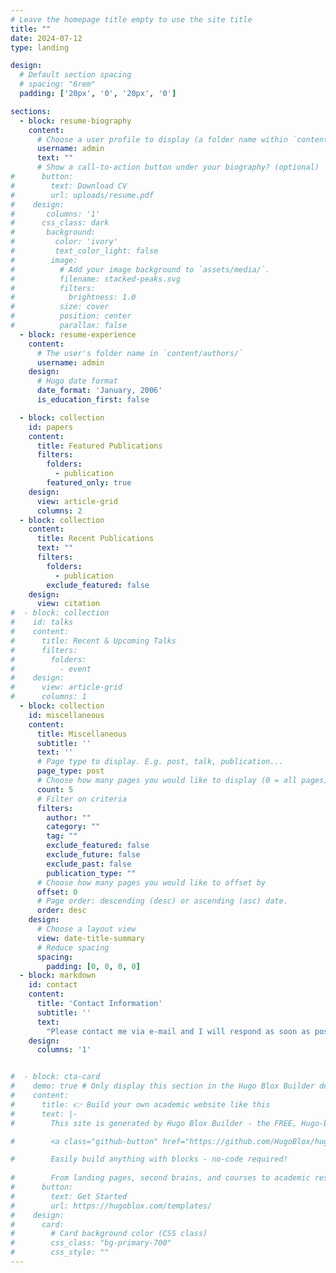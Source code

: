 ```yaml
---
# Leave the homepage title empty to use the site title
title: ""
date: 2024-07-12
type: landing

design:
  # Default section spacing
  # spacing: "6rem"
  padding: ['20px', '0', '20px', '0']

sections:
  - block: resume-biography
    content:
      # Choose a user profile to display (a folder name within `content/authors/`)
      username: admin
      text: ""
      # Show a call-to-action button under your biography? (optional)
#      button:
#        text: Download CV
#        url: uploads/resume.pdf
#    design:
#       columns: '1'
#      css_class: dark
#       background:
#         color: 'ivory'
#         text_color_light: false
#        image:
#          # Add your image background to `assets/media/`.
#          filename: stacked-peaks.svg
#          filters:
#            brightness: 1.0
#          size: cover
#          position: center
#          parallax: false
  - block: resume-experience
    content:
      # The user's folder name in `content/authors/`
      username: admin
    design:
      # Hugo date format
      date_format: 'January, 2006'
      is_education_first: false

  - block: collection
    id: papers
    content:
      title: Featured Publications
      filters:
        folders:
          - publication
        featured_only: true
    design:
      view: article-grid
      columns: 2
  - block: collection
    content:
      title: Recent Publications
      text: ""
      filters:
        folders:
          - publication
        exclude_featured: false
    design:
      view: citation
#  - block: collection
#    id: talks
#    content:
#      title: Recent & Upcoming Talks
#      filters:
#        folders:
#          - event
#    design:
#      view: article-grid
#      columns: 1
  - block: collection
    id: miscellaneous
    content:
      title: Miscellaneous
      subtitle: ''
      text: ''
      # Page type to display. E.g. post, talk, publication...
      page_type: post
      # Choose how many pages you would like to display (0 = all pages)
      count: 5
      # Filter on criteria
      filters:
        author: ""
        category: ""
        tag: ""
        exclude_featured: false
        exclude_future: false
        exclude_past: false
        publication_type: ""
      # Choose how many pages you would like to offset by
      offset: 0
      # Page order: descending (desc) or ascending (asc) date.
      order: desc
    design:
      # Choose a layout view
      view: date-title-summary
      # Reduce spacing
      spacing:
        padding: [0, 0, 0, 0]
  - block: markdown
    id: contact
    content:
      title: 'Contact Information'
      subtitle: ''
      text: 
        "Please contact me via e-mail and I will respond as soon as possible.<br> <center>E-mail: [qyyao&commat;mail.ustc.edu.cn](qyyao&commat;mail.ustc.edu.cn)</center>"
    design:
      columns: '1'


#  - block: cta-card
#    demo: true # Only display this section in the Hugo Blox Builder demo site
#    content:
#      title: 👉 Build your own academic website like this
#      text: |-
#        This site is generated by Hugo Blox Builder - the FREE, Hugo-based open source website builder trusted by 250,000+ academics like you.

#        <a class="github-button" href="https://github.com/HugoBlox/hugo-blox-builder" data-color-scheme="no-preference: light; light: light; dark: dark;" data-icon="octicon-star" data-size="large" data-show-count="true" aria-label="Star HugoBlox/hugo-blox-builder on GitHub">Star</a>

#        Easily build anything with blocks - no-code required!
        
#        From landing pages, second brains, and courses to academic resumés, conferences, and tech blogs.
#      button:
#        text: Get Started
#        url: https://hugoblox.com/templates/
#    design:
#      card:
#        # Card background color (CSS class)
#        css_class: "bg-primary-700"
#        css_style: ""
---
```

